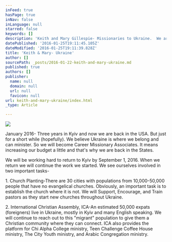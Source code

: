 ```yaml
---
inFeed: true
hasPage: true
inNav: false
inLanguage: null
starred: false
keywords: []
description: 'Keith and Mary Gillespie- Missionaries to Ukraine.  We are one of the Pastoral Couples at International Christian Assembly in Kyiv Ukraine.  '
datePublished: '2016-01-25T19:11:45.105Z'
dateModified: '2016-01-25T19:11:39.828Z'
title: 'Keith & Mary- Ukraine'
author: []
sourcePath: _posts/2016-01-22-keith-and-mary-ukraine.md
published: true
authors: []
publisher:
  name: null
  domain: null
  url: null
  favicon: null
url: keith-and-mary-ukraine/index.html
_type: Article

---
```

![](https://the-grid-user-content.s3-us-west-2.amazonaws.com/c0b6f6f8-e579-48eb-9d9e-27f51392e9af.jpg)

January 2016- Three years in Kyiv and now we are back in the USA.  But just for a short while (hopefully).  We believe Ukraine is where we belong and can minister.  So we will become Career Missionary Associates.  It means increasing our budget a little and that's why we are back in the States.  

We will be working hard
to return to Kyiv by September 1, 2016\.  When we return we will continue
the work we started.  We see ourselves involved in two important
tasks- 

1\.
 Church Planting-There are 30 cities with populations from 10,000-50,000
people that have no evangelical churches.  Obviously, an important task is
to establish the church where it is not.  We will Support, Encourage, and
Train pastors as they start new churches throughout Ukraine.  

2\.
 International Christian Assembly, ICA-An estimated 50,000 expats
(foreigners) live in Ukraine, mostly in Kyiv and many English speaking.
 We will continue to reach out to this "migrant" population to
give them a Christian community where they can connect.  ICA also provides
the platform for Chi Alpha College ministry, Teen Challenge Coffee House
ministry, The City Youth ministry, and Arabic Congregation ministry.